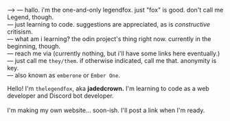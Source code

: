 ——> — hallo. i'm the one-and-only legendfox. just "fox" is good. don't call me Legend, though.<br/>
— just learning to code. suggestions are appreciated, as is *constructive* critisism. <br/>
— what am i learning? the odin project's thing right now. currently in the beginning, though.<br/>
— reach me via (currently nothing, but i'll have some links here eventually.)<br/>
— just call me `they/them`. if otherwise indicated, call me that. anonymity is key.<br/>
— also known as `emberone` or `Ember One`.

Hello! I'm `thelegendfox`, aka **jadedcrown.** I'm learning to code as a web developer and Discord bot developer.<br>
<br>
I'm making my own website... soon-ish. I'll post a link when I'm ready.
